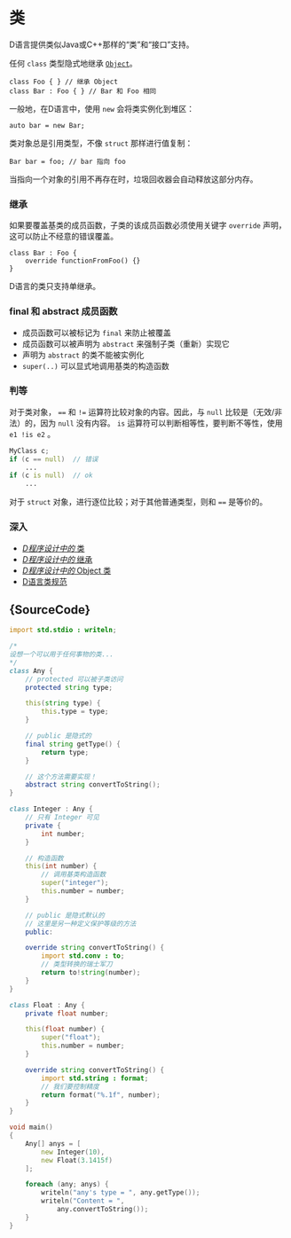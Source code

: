 # 类

D语言提供类似Java或C++那样的“类”和“接口”支持。

任何 `class` 类型隐式地继承 [`Object`](https://dlang.org/phobos/object.html)。

    class Foo { } // 继承 Object
    class Bar : Foo { } // Bar 和 Foo 相同

一般地，在D语言中，使用 `new` 会将类实例化到堆区：

    auto bar = new Bar;

类对象总是引用类型，不像 `struct` 那样进行值复制：

    Bar bar = foo; // bar 指向 foo

当指向一个对象的引用不再存在时，垃圾回收器会自动释放这部分内存。

### 继承

如果要覆盖基类的成员函数，子类的该成员函数必须使用关键字 `override` 声明，这可以防止不经意的错误覆盖。

    class Bar : Foo {
        override functionFromFoo() {}
    }

D语言的类只支持单继承。

### final 和 abstract 成员函数

- 成员函数可以被标记为 `final` 来防止被覆盖
- 成员函数可以被声明为 `abstract` 来强制子类（重新）实现它
- 声明为 `abstract` 的类不能被实例化
- `super(..)` 可以显式地调用基类的构造函数

### 判等

对于类对象， `==` 和 `!=` 运算符比较对象的内容。因此，与 `null` 比较是（无效/非法）的，因为 `null` 没有内容。
`is` 运算符可以判断相等性，要判断不等性，使用 `e1 !is e2` 。

```d
MyClass c;
if (c == null)  // 错误
    ...
if (c is null)  // ok
    ...
```

对于 `struct` 对象，进行逐位比较；对于其他普通类型，则和 `==` 是等价的。

### 深入

- [_D程序设计中的_ 类](http://ddili.org/ders/d.en/class.html)
- [_D程序设计中的_ 继承](http://ddili.org/ders/d.en/inheritance.html)
- [_D程序设计中的_ Object 类](http://ddili.org/ders/d.en/object.html)
- [D语言类规范](https://dlang.org/spec/class.html)

## {SourceCode}

```d
import std.stdio : writeln;

/*
设想一个可以用于任何事物的类...
*/
class Any {
    // protected 可以被子类访问
    protected string type;

    this(string type) {
        this.type = type;
    }

    // public 是隐式的
    final string getType() {
        return type;
    }

    // 这个方法需要实现！
    abstract string convertToString();
}

class Integer : Any {
    // 只有 Integer 可见
    private {
        int number;
    }

    // 构造函数
    this(int number) {
        // 调用基类构造函数
        super("integer");
        this.number = number;
    }

    // public 是隐式默认的
    // 这里是另一种定义保护等级的方法
    public:

    override string convertToString() {
        import std.conv : to;
        // 类型转换的瑞士军刀
        return to!string(number);
    }
}

class Float : Any {
    private float number;

    this(float number) {
        super("float");
        this.number = number;
    }

    override string convertToString() {
        import std.string : format;
        // 我们要控制精度
        return format("%.1f", number);
    }
}

void main()
{
    Any[] anys = [
        new Integer(10),
        new Float(3.1415f)
    ];

    foreach (any; anys) {
        writeln("any's type = ", any.getType());
        writeln("Content = ",
            any.convertToString());
    }
}
```
